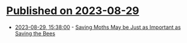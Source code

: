 # [Published on 2023-08-29](index.md)

* [2023-08-29, 15:38:00](https://soylentnews.org/article.pl?sid=23/08/28/2314221&from=rss) - [Saving Moths May be Just as Important as Saving the Bees](https://soylentnews.org/article.pl?sid=23/08/28/2314221&from=rss)
